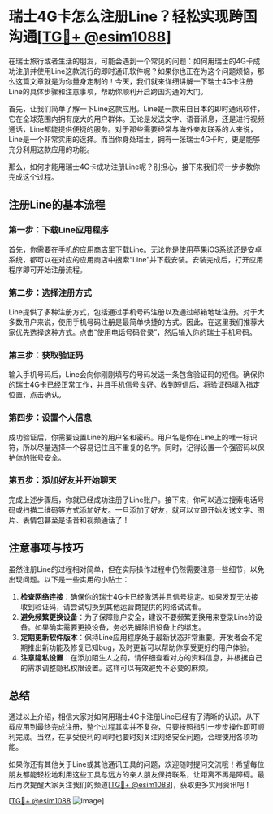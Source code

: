 # 瑞士4G卡怎么注册Line？轻松实现跨国沟通[[TG💪+ @esim1088](https://t.me/s/esim1088)]

在瑞士旅行或者生活的朋友，可能会遇到一个常见的问题：如何用瑞士的4G卡成功注册并使用Line这款流行的即时通讯软件呢？如果你也正在为这个问题烦恼，那么这篇文章就是为你量身定制的！今天，我们就来详细讲解一下瑞士4G卡注册Line的具体步骤和注意事项，帮助你顺利开启跨国沟通的大门。

首先，让我们简单了解一下Line这款应用。Line是一款来自日本的即时通讯软件，它在全球范围内拥有庞大的用户群体。无论是发送文字、语音消息，还是进行视频通话，Line都能提供便捷的服务。对于那些需要经常与海外亲友联系的人来说，Line是一个非常实用的选择。而当你身处瑞士，拥有一张瑞士4G卡时，更是能够充分利用这款应用的功能。

那么，如何才能用瑞士4G卡成功注册Line呢？别担心，接下来我们将一步步教你完成这个过程。

## 注册Line的基本流程

### 第一步：下载Line应用程序
首先，你需要在手机的应用商店里下载Line。无论你是使用苹果iOS系统还是安卓系统，都可以在对应的应用商店中搜索“Line”并下载安装。安装完成后，打开应用程序即可开始注册流程。

### 第二步：选择注册方式
Line提供了多种注册方式，包括通过手机号码注册以及通过邮箱地址注册。对于大多数用户来说，使用手机号码注册是最简单快捷的方式。因此，在这里我们推荐大家优先选择这种方式。点击“使用电话号码登录”，然后输入你的瑞士手机号码。

### 第三步：获取验证码
输入手机号码后，Line会向你刚刚填写的号码发送一条包含验证码的短信。确保你的瑞士4G卡已经正常工作，并且手机信号良好。收到短信后，将验证码填入指定位置，点击确认。

### 第四步：设置个人信息
成功验证后，你需要设置Line的用户名和密码。用户名是你在Line上的唯一标识符，所以尽量选择一个容易记住且不重复的名字。同时，记得设置一个强密码以保护你的账号安全。

### 第五步：添加好友并开始聊天
完成上述步骤后，你就已经成功注册了Line账户。接下来，你可以通过搜索电话号码或扫描二维码等方式添加好友。一旦添加了好友，就可以立即开始发送文字、图片、表情包甚至是语音和视频通话了！

## 注意事项与技巧

虽然注册Line的过程相对简单，但在实际操作过程中仍然需要注意一些细节，以免出现问题。以下是一些实用的小贴士：

1. **检查网络连接**：确保你的瑞士4G卡已经激活并且信号稳定。如果发现无法接收到验证码，请尝试切换到其他运营商提供的网络试试看。
2. **避免频繁更换设备**：为了保障账户安全，建议不要频繁更换用来登录Line的设备。如果确实需要更换设备，务必先解除旧设备上的绑定。
3. **定期更新软件版本**：保持Line应用程序处于最新状态非常重要。开发者会不定期推出新功能及修复已知bug，及时更新可以帮助你享受更好的用户体验。
4. **注意隐私设置**：在添加陌生人之前，请仔细查看对方的资料信息，并根据自己的需求调整隐私权限设置。这样可以有效避免不必要的麻烦。

## 总结

通过以上介绍，相信大家对如何用瑞士4G卡注册Line已经有了清晰的认识。从下载应用到最终完成注册，整个过程其实并不复杂，只要按照指引一步步操作即可顺利完成。当然，在享受便利的同时也要时刻关注网络安全问题，合理使用各项功能。

如果你还有其他关于Line或其他通讯工具的问题，欢迎随时提问交流哦！希望每位朋友都能轻松地利用这些工具与远方的亲人朋友保持联系，让距离不再是障碍。最后再次提醒大家关注我们的频道[[TG💪+ @esim1088](https://t.me/s/esim1088)]，获取更多实用资讯吧！

[[TG💪+ @esim1088](https://t.me/s/esim1088) ![Image](https://i.postimg.cc/4NQfJmqS/Snipaste-2025-05-13-00-14-12.png)]
